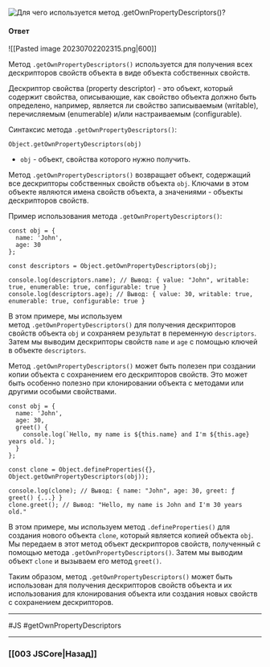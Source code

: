 ![Для чего используется метод `.getOwnPropertyDescriptors()`?](https://youtu.be/OA63L1eQ6pA?t=61)

#### Ответ

![[Pasted image 20230702202315.png|600]]

Метод `.getOwnPropertyDescriptors()` используется для получения всех дескрипторов свойств объекта в виде объекта собственных свойств.

Дескриптор свойства (property descriptor) - это объект, который содержит свойства, описывающие, как свойство объекта должно быть определено, например, является ли свойство записываемым (writable), перечисляемым (enumerable) и/или настраиваемым (configurable).

Синтаксис метода `.getOwnPropertyDescriptors()`:

```
Object.getOwnPropertyDescriptors(obj)
```

- `obj` - объект, свойства которого нужно получить.

Метод `.getOwnPropertyDescriptors()` возвращает объект, содержащий все дескрипторы собственных свойств объекта `obj`. Ключами в этом объекте являются имена свойств объекта, а значениями - объекты дескрипторов свойств.

Пример использования метода `.getOwnPropertyDescriptors()`:

```
const obj = {
  name: 'John',
  age: 30
};

const descriptors = Object.getOwnPropertyDescriptors(obj);

console.log(descriptors.name); // Вывод: { value: "John", writable: true, enumerable: true, configurable: true }
console.log(descriptors.age); // Вывод: { value: 30, writable: true, enumerable: true, configurable: true }
```

В этом примере, мы используем метод `.getOwnPropertyDescriptors()` для получения дескрипторов свойств объекта `obj` и сохраняем результат в переменную `descriptors`. Затем мы выводим дескрипторы свойств `name` и `age` с помощью ключей в объекте `descriptors`.

Метод `.getOwnPropertyDescriptors()` может быть полезен при создании копии объекта с сохранением его дескрипторов свойств. Это может быть особенно полезно при клонировании объекта с методами или другими особыми свойствами.

```
const obj = {
  name: 'John',
  age: 30,
  greet() {
    console.log(`Hello, my name is ${this.name} and I'm ${this.age} years old.`);
  }
};

const clone = Object.defineProperties({}, Object.getOwnPropertyDescriptors(obj));

console.log(clone); // Вывод: { name: "John", age: 30, greet: ƒ greet() {...} }
clone.greet(); // Вывод: "Hello, my name is John and I'm 30 years old."
```

В этом примере, мы используем метод `.defineProperties()` для создания нового объекта `clone`, который является копией объекта `obj`. Мы передаем в этот метод объект дескрипторов свойств, полученный с помощью метода `.getOwnPropertyDescriptors()`. Затем мы выводим объект `clone` и вызываем его метод `greet()`.

Таким образом, метод `.getOwnPropertyDescriptors()` может быть использован для получения дескрипторов свойств объекта и их использования для клонирования объекта или создания новых свойств с сохранением дескрипторов.

___
 #JS #getOwnPropertyDescriptors

___

### [[003 JSCore|Назад]]